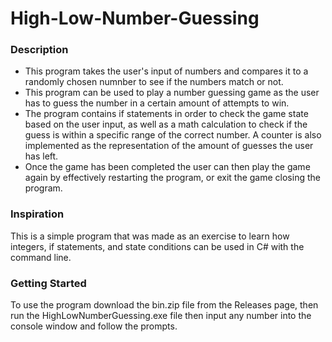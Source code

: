 # High-Low-Number-Guessing

### Description

- This program takes the user's input of numbers and compares it to a randomly chosen numnber to see if the numbers match or not.
- This program can be used to play a number guessing game as the user has to guess the number in a certain amount of attempts to win.
- The program contains if statements in order to check the game state based on the user input, as well as a math calculation to check if the guess is within a specific range of the correct number. A counter is also implemented as the representation of the amount of guesses the user has left.
- Once the game has been completed the user can then play the game again by effectively restarting the program, or exit the game closing the program.

### Inspiration

This is a simple program that was made as an exercise to learn how integers, if statements, and state conditions can be used in C# with the command line.

### Getting Started

To use the program download the bin.zip file from the Releases page, then run the HighLowNumberGuessing.exe file then input any number into the console window and follow the prompts.
